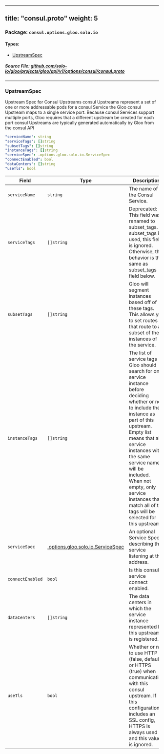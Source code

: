 
---
title: "consul.proto"
weight: 5
---

<!-- Code generated by solo-kit. DO NOT EDIT. -->


### Package: `consul.options.gloo.solo.io` 
#### Types:


- [UpstreamSpec](#upstreamspec)
  



##### Source File: [github.com/solo-io/gloo/projects/gloo/api/v1/options/consul/consul.proto](https://github.com/solo-io/gloo/blob/master/projects/gloo/api/v1/options/consul/consul.proto)





---
### UpstreamSpec

 
Upstream Spec for Consul Upstreams
consul Upstreams represent a set of one or more addressable pods for a consul Service
the Gloo consul Upstream maps to a single service port. Because consul Services support multiple ports,
Gloo requires that a different upstream be created for each port
consul Upstreams are typically generated automatically by Gloo from the consul API

```yaml
"serviceName": string
"serviceTags": []string
"subsetTags": []string
"instanceTags": []string
"serviceSpec": .options.gloo.solo.io.ServiceSpec
"connectEnabled": bool
"dataCenters": []string
"useTls": bool

```

| Field | Type | Description | Default |
| ----- | ---- | ----------- |----------- | 
| `serviceName` | `string` | The name of the Consul Service. |  |
| `serviceTags` | `[]string` | Deprecated: This field was renamed to subset_tags. If subset_tags is used, this field is ignored. Otherwise, the behavior is the same as subset_tags field below. |  |
| `subsetTags` | `[]string` | Gloo will segment instances based off of these tags. This allows you to set routes that route to a subset of the instances of the service. |  |
| `instanceTags` | `[]string` | The list of service tags Gloo should search for on a service instance before deciding whether or not to include the instance as part of this upstream. Empty list means that all service instances with the same service name will be included. When not empty, only service instances that match all of the tags will be selected for this upstream. |  |
| `serviceSpec` | [.options.gloo.solo.io.ServiceSpec](../../service_spec.proto.sk/#servicespec) | An optional Service Spec describing the service listening at this address. |  |
| `connectEnabled` | `bool` | Is this consul service connect enabled. |  |
| `dataCenters` | `[]string` | The data centers in which the service instance represented by this upstream is registered. |  |
| `useTls` | `bool` | Whether or not to use HTTP (false, default) or HTTPS (true) when communicating with this consul upstream. If this configuration includes an SSL config, HTTPS is always used and this value is ignored. |  |





<!-- Start of HubSpot Embed Code -->
<script type="text/javascript" id="hs-script-loader" async defer src="//js.hs-scripts.com/5130874.js"></script>
<!-- End of HubSpot Embed Code -->
